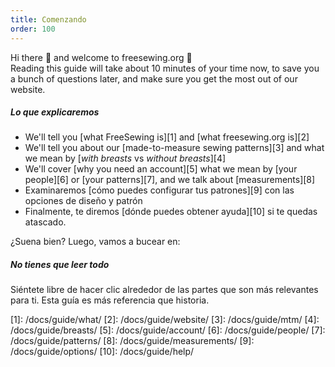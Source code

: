 ```yaml
---
title: Comenzando
order: 100
---
```


Hi there 👋 and welcome to freesewing.org 🙂\
Reading this guide will take about 10 minutes of your time now, to save you a bunch of questions later, and make sure you get the most out of our website.

##### Lo que explicaremos

-   We'll tell you \[what FreeSewing is]\[1] and \[what freesewing.org is]\[2]
-   We'll tell you about our \[made-to-measure sewing patterns]\[3] and what we mean by \[*with breasts* vs *without breasts*]\[4]
-   We'll cover \[why you need an account]\[5] what we mean by \[your people]\[6] or \[your patterns]\[7], and we talk about \[measurements]\[8]
-   Examinaremos \[cómo puedes configurar tus patrones]\[9] con las opciones de diseño y patrón
-   Finalmente, te diremos \[dónde puedes obtener ayuda]\[10] si te quedas atascado.

¿Suena bien? Luego, vamos a bucear en:

<ReadMore list />

<Tip>

##### No tienes que leer todo

Siéntete libre de hacer clic alrededor de las partes que son más relevantes para ti.
Esta guía es más referencia que historia.

</Tip>
[1]: /docs/guide/what/
[2]: /docs/guide/website/
[3]: /docs/guide/mtm/
[4]: /docs/guide/breasts/
[5]: /docs/guide/account/
[6]: /docs/guide/people/
[7]: /docs/guide/patterns/
[8]: /docs/guide/measurements/
[9]: /docs/guide/options/
[10]: /docs/guide/help/
